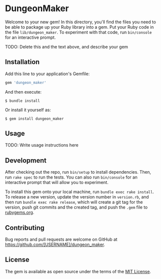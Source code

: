 # DungeonMaker

Welcome to your new gem! In this directory, you'll find the files you need to be able to package up your Ruby library into a gem. Put your Ruby code in the file `lib/dungeon_maker`. To experiment with that code, run `bin/console` for an interactive prompt.

TODO: Delete this and the text above, and describe your gem

## Installation

Add this line to your application's Gemfile:

```ruby
gem 'dungeon_maker'
```

And then execute:

    $ bundle install

Or install it yourself as:

    $ gem install dungeon_maker

## Usage

TODO: Write usage instructions here

## Development

After checking out the repo, run `bin/setup` to install dependencies. Then, run `rake spec` to run the tests. You can also run `bin/console` for an interactive prompt that will allow you to experiment.

To install this gem onto your local machine, run `bundle exec rake install`. To release a new version, update the version number in `version.rb`, and then run `bundle exec rake release`, which will create a git tag for the version, push git commits and the created tag, and push the `.gem` file to [rubygems.org](https://rubygems.org).

## Contributing

Bug reports and pull requests are welcome on GitHub at https://github.com/[USERNAME]/dungeon_maker.

## License

The gem is available as open source under the terms of the [MIT License](https://opensource.org/licenses/MIT).
